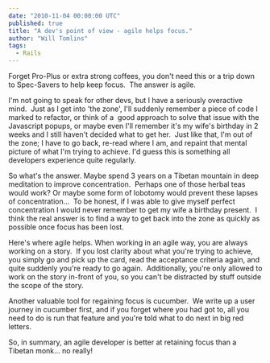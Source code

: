 ```yaml
---
date: "2010-11-04 00:00:00 UTC"
published: true
title: "A dev's point of view - agile helps focus."
author: "Will Tomlins"
tags:
  - Rails
---
```


<p>Forget Pro-Plus or extra strong coffees, you don&#39;t need this or a trip down to Spec-Savers to help keep focus.&nbsp; The answer is agile.</p>
<p>I&#39;m not going to speak for other devs, but I have a seriously overactive mind.&nbsp; Just as I get into &#39;the zone&#39;, I&#39;ll suddenly remember a piece of code I marked to refactor, or think of a&nbsp; good approach to solve that issue with the Javascript popups, or maybe even I&#39;ll remember it&#39;s my wife&#39;s birthday in 2 weeks and I still haven&#39;t decided what to get her.&nbsp; Just like that, I&#39;m out of the zone; I have to go back, re-read where I am, and repaint that mental picture of what I&#39;m trying to achieve. I&#39;d guess this is something all developers experience quite regularly.</p>
<p>So what&#39;s the answer. Maybe spend 3 years on a Tibetan mountain in deep meditation to improve concentration.&nbsp; Perhaps one of those herbal teas would work? Or maybe some form of lobotomy would prevent these lapses of concentration&hellip;&nbsp; To be honest, if I was able to give myself perfect concentration I would never remember to get my wife a birthday present.&nbsp; I think the real answer is to find a way to get back into the zone as quickly as possible once focus has been lost.</p>
<p>Here&#39;s where agile helps. When working in an agile way, you are always working on a story.&nbsp; If you lost clarity about what you&#39;re trying to achieve, you simply go and pick up the card, read the acceptance criteria again, and quite suddenly you&#39;re ready to go again.&nbsp; Additionally, you&#39;re only allowed to work on the story in-front of you, so you can&#39;t be distracted by stuff outside the scope of the story.</p>
<p>Another valuable tool for regaining focus is cucumber.&nbsp; We write up a user journey in cucumber first, and if you forget where you had got to, all you need to do is run that feature and you&#39;re told what to do next in big red letters.</p>
<p>So, in summary, an agile developer is better at retaining focus than a Tibetan monk&hellip; no really!</p>
<p>&nbsp;</p>

